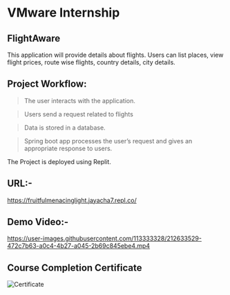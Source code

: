 # VMware Internship


## FlightAware
This application will provide details about flights. Users can list places, view flight prices, route wise flights, country details, city details. 

## Project Workflow:

>The user interacts with the application.

>Users send a request related to flights

>Data is stored in a database.

>Spring boot app processes the user’s request and gives an appropriate response to users.


The Project is deployed using Replit.
## URL:- 
https://fruitfulmenacinglight.jayacha7.repl.co/


## Demo Video:-


https://user-images.githubusercontent.com/113333328/212633529-472c7b63-a0c4-4b27-a045-2b69c845ebe4.mp4

## Course Completion Certificate
![Certificate](https://user-images.githubusercontent.com/113333328/212648141-e5c1bf4d-42a8-4f49-9709-28329633f3f0.png)
